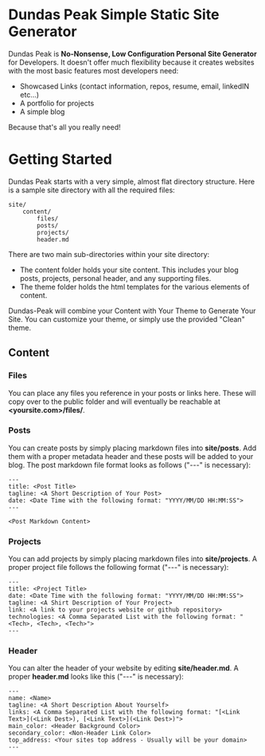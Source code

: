 # Dundas Peak Simple Static Site Generator
Dundas Peak is **No-Nonsense, Low Configuration Personal Site Generator** for Developers. It doesn't offer much flexibility because it  creates websites with the most basic features most developers need:
- Showcased Links (contact information, repos, resume, email, linkedIN etc...)
- A portfolio for projects
- A simple blog

Because that's all you really need!

# Getting Started

Dundas Peak starts with a very simple, almost flat directory structure. Here is a sample site directory with all the required files:

```
site/
    content/
        files/
        posts/
        projects/
        header.md
```

There are two main sub-directories within your site directory:

- The content folder holds your site content. This includes your blog posts, projects, personal header, and any supporting files.
- The theme folder holds the html templates for the various elements of content.

Dundas-Peak will combine your Content with Your Theme to Generate Your Site. You can customize your theme, or simply use the provided "Clean" theme.

## Content

### Files

You can place any files you reference in your posts or links here. These will copy over to the public folder and will eventually be reachable at **<yoursite.com>/files/<your files here>**.

### Posts

You can create posts by simply placing markdown files into **site/posts**. Add them with a proper metadata header and these posts will be added to your blog. The post markdown file format looks as follows ("---" is necessary):

```
---
title: <Post Title>
tagline: <A Short Description of Your Post>
date: <Date Time with the following format: "YYYY/MM/DD HH:MM:SS">
---

<Post Markdown Content>
```

### Projects

You can add projects by simply placing markdown files into **site/projects**. A proper project file follows the following format ("---" is necessary):

```
---
title: <Project Title>
date: <Date Time with the following format: "YYYY/MM/DD HH:MM:SS">
tagline: <A Shirt Description of Your Project>
link: <A link to your projects website or github repository>
technologies: <A Comma Separated List with the following format: "<Tech>, <Tech>, <Tech>">
---
```

### Header

You can alter the header of your website by editing **site/header.md**. A proper **header.md** looks like this ("---" is necessary):
```
---
name: <Name>
tagline: <A Short Description About Yourself>
links: <A Comma Separated List with the following format: "[<Link Text>](<Link Dest>), [<Link Text>](<Link Dest>)">
main_color: <Header Background Color>
secondary_color: <Non-Header Link Color>
top_address: <Your sites top address - Usually will be your domain>
---
```
